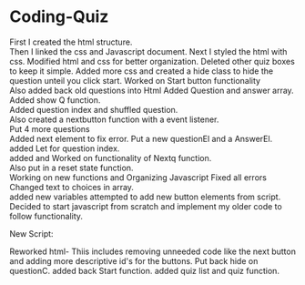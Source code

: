 # Coding-Quiz
First I created the html structure.   
Then I linked the css and Javascript document.
Next I styled the html with css.
Modified html and css for better organization.
Deleted other quiz boxes to keep it simple.
Added more css and created a hide class to hide the question unteil you click start.
Worked on Start button functionality  
Also added back old questions into Html
Added Question and answer array.   
Added show Q function.   
Added question index and shuffled question.   
Also created a nextbutton function with a event listener.   
Put 4 more questions   
Added next element to fix error.
Put a new questionEl and a AnswerEl.   
added Let for question index.   
added and Worked on functionality of Nextq function.   
Also put in a reset state function.   
Working on new functions and Organizing Javascript
Fixed all errors    
Changed text to choices in array.   
added new variables
attempted to add new button elements from script.  
Decided to start javascript from scratch and implement my older code to follow functionality.


New Script:

Reworked html-  Thiis includes removing unneeded code like the next button and adding more descriptive id's for the buttons. 
Put back hide on questionC.   added back Start function.
added quiz list and quiz function.   